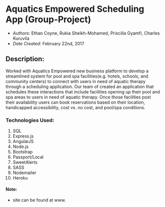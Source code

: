# Aquatics Empowered Scheduling App (Group-Project)
- *Authors:* Ethan Coyne, Rukia Sheikh-Mohamed, Priscilla Gyamfi, Charles Kuruvila
- *Date Created:* February 22nd, 2017

## Description:
Worked with Aquatics Empowered new business platform to develop a streamlined system for pool and spa facilities(e.g. hotels, schools, and community centers) to connect with users in need of aquatic therapy through a scheduling application.
Our team of created an application that schedules these interactions that include facilities opening up their pool and spa areas to users in need of aquatic therapy. Once those facilities post their availability users can book reservations based on their location, handicapped accessibility, cost vs. no cost, and pool/spa conditions.

### Technologies Used:
1. SQL
2. Express.js
3. AngularJS
4. Node.js
5. Bootstrap
6. Passport/Local
7. SweetAlerts
8. SASS
9. Nodemailer
10. Heroku

#### Note:
- site can be found at www. 
